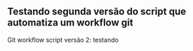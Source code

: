 ## Testando segunda versão do script que automatiza um workflow git

Git workflow script versão 2: testando